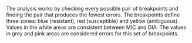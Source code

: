 The analysis works by checking every possible pair of breakpoints and finding the pair that produces the fewest errors. The breakpoints define three zones: blue (resistant), red (susceptible) and yellow (ambiguous). Values in the white areas are consistent between MIC and DIA. The values in grey and pink areas are considered errors for this set of breakpoints.